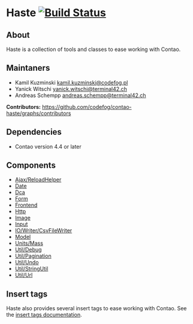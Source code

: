 # Haste [![Build Status](https://travis-ci.org/codefog/contao-haste.png)](https://travis-ci.org/codefog/contao-haste)


## About ##

Haste is a collection of tools and classes to ease working with Contao.


## Maintaners ##

* Kamil Kuzminski <kamil.kuzminski@codefog.pl>
* Yanick Witschi <yanick.witschi@terminal42.ch>
* Andreas Schempp <andreas.schempp@terminal42.ch>

**Contributors:** https://github.com/codefog/contao-haste/graphs/contributors


## Dependencies ##

* Contao version 4.4 or later


## Components ##

- [Ajax/ReloadHelper](docs/Ajax/ReloadHelper.md)
- [Date](docs/Date/index.md)
- [Dca](docs/Dca/index.md)
- [Form](docs/Form/Form.md)
- [Frontend](docs/Frontend/index.md)
- [Http](docs/Http/index.md)
- [Image](docs/Image/index.md)
- [Input](docs/Input/index.md)
- [IO/Writer/CsvFileWriter](docs/IO/index.md)
- [Model](docs/Model/index.md)
- [Units/Mass](docs/Units/Mass.md)
- [Util/Debug](docs/Util/Debug.md)
- [Util/Pagination](docs/Util/Pagination.md)
- [Util/Undo](docs/Util/Undo.md)
- [Util/StringUtil](docs/Util/StringUtil.md)
- [Util/Url](docs/Util/Url.md)


## Insert tags ##

Haste also provides several insert tags to ease working with Contao.
See the [insert tags documentation](docs/Util/InsertTags.md).
